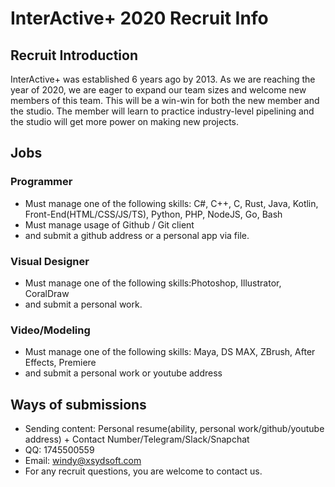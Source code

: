 # InterActive+ 2020 Recruit Info


## Recruit Introduction

InterActive+ was established 6 years ago by 2013. As we are reaching the year of 2020, we are eager to expand our team sizes and welcome new members of this team. This will be a win-win for both the new member and the studio. The member will learn to practice industry-level pipelining and the studio will get more power on making new projects.

## Jobs

### Programmer
- Must manage one of the following skills: C#, C++, C, Rust, Java, Kotlin, Front-End(HTML/CSS/JS/TS), Python, PHP, NodeJS, Go, Bash
- Must manage usage of Github / Git client
- and submit a github address or a personal app via file.

### Visual Designer
- Must manage one of the following skills:Photoshop, Illustrator, CoralDraw
- and submit a personal work.
### Video/Modeling
- Must manage one of the following skills: Maya, DS MAX, ZBrush, After Effects, Premiere
- and submit a personal work or youtube address

## Ways of submissions
- Sending content: Personal resume(ability, personal work/github/youtube address) + Contact Number/Telegram/Slack/Snapchat
- QQ: 1745500559
- Email: windy@xsydsoft.com
- For any recruit questions, you are welcome to contact us.

